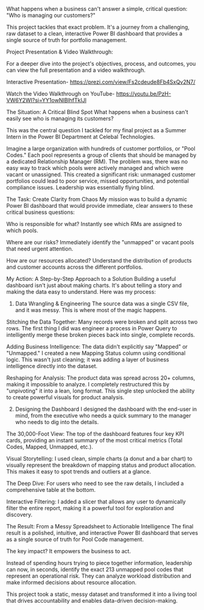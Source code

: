 What happens when a business can't answer a simple, critical question: "Who is managing our customers?"

This project tackles that exact problem. It's a journey from a challenging, raw dataset to a clean, interactive Power BI dashboard that provides a single source of truth for portfolio management.

Project Presentation & Video Walkthrough: 

For a deeper dive into the project's objectives, process, and outcomes, you can view the full presentation and a video walkthrough.

Interactive Presentation- https://prezi.com/view/Fs2cdeude8Fb4SxQv2N7/

Watch the Video Walkthrough on YouTube- https://youtu.be/PzH-VW6Y2WI?si=YY1owNIBlhfTkIJl

The Situation: A Critical Blind Spot
What happens when a business can't easily see who is managing its customers?

This was the central question I tackled for my final project as a Summer Intern in the Power BI Department at Celebal Technologies.

Imagine a large organization with hundreds of customer portfolios, or "Pool Codes." Each pool represents a group of clients that should be managed by a dedicated Relationship Manager (RM). The problem was, there was no easy way to track which pools were actively managed and which were vacant or unassigned. This created a significant risk: unmanaged customer portfolios could lead to poor service, missed opportunities, and potential compliance issues. Leadership was essentially flying blind.


The Task: Create Clarity from Chaos
My mission was to build a dynamic Power BI dashboard that would provide immediate, clear answers to these critical business questions:

Who is responsible for what? Instantly see which RMs are assigned to which pools.

Where are our risks? Immediately identify the "unmapped" or vacant pools that need urgent attention.

How are our resources allocated? Understand the distribution of products and customer accounts across the different portfolios.

My Action: A Step-by-Step Approach to a Solution
Building a useful dashboard isn't just about making charts. It's about telling a story and making the data easy to understand. Here was my process:

1. Data Wrangling & Engineering
The source data was a single CSV file, and it was messy. This is where most of the magic happens.

Stitching the Data Together: Many records were broken and split across two rows. The first thing I did was engineer a process in Power Query to intelligently merge these broken pieces back into single, complete records.

Adding Business Intelligence: The data didn't explicitly say "Mapped" or "Unmapped." I created a new Mapping Status column using conditional logic. This wasn't just cleaning; it was adding a layer of business intelligence directly into the dataset.

Reshaping for Analysis: The product data was spread across 20+ columns, making it impossible to analyze. I completely restructured this by "unpivoting" it into a lean, long format. This single step unlocked the ability to create powerful visuals for product analysis.

2. Designing the Dashboard
I designed the dashboard with the end-user in mind, from the executive who needs a quick summary to the manager who needs to dig into the details.

The 30,000-Foot View: The top of the dashboard features four key KPI cards, providing an instant summary of the most critical metrics (Total Codes, Mapped, Unmapped, etc.).

Visual Storytelling: I used clean, simple charts (a donut and a bar chart) to visually represent the breakdown of mapping status and product allocation. This makes it easy to spot trends and outliers at a glance.

The Deep Dive: For users who need to see the raw details, I included a comprehensive table at the bottom.

Interactive Filtering: I added a slicer that allows any user to dynamically filter the entire report, making it a powerful tool for exploration and discovery.

The Result: From a Messy Spreadsheet to Actionable Intelligence
The final result is a polished, intuitive, and interactive Power BI dashboard that serves as a single source of truth for Pool Code management.

The key impact? It empowers the business to act.

Instead of spending hours trying to piece together information, leadership can now, in seconds, identify the exact 213 unmapped pool codes that represent an operational risk. They can analyze workload distribution and make informed decisions about resource allocation.

This project took a static, messy dataset and transformed it into a living tool that drives accountability and enables data-driven decision-making.
